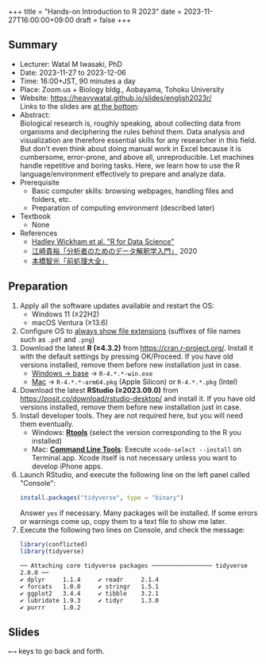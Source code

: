 +++
title = "Hands-on Introduction to R 2023"
date = 2023-11-27T16:00:00+09:00
draft = false
+++

## Summary

-   Lecturer: Watal M Iwasaki, PhD
-   Date: 2023-11-27 to 2023-12-06
-   Time: 16:00+JST, 90 minutes a day
-   Place: Zoom.us + Biology bldg., Aobayama, Tohoku University
-   Website: <https://heavywatal.github.io/slides/english2023r/><br>
    Links to the slides are [at the bottom](<javascript:document.getElementById('slides').scrollIntoView({behavior: 'smooth'});>):
-   Abstract:<br>
    Biological research is, roughly speaking, about collecting data from organisms and deciphering the rules behind them.
    Data analysis and visualization are therefore essential skills for any researcher in this field.
    But don't even think about doing manual work in Excel because it is cumbersome, error-prone, and above all, unreproducible.
    Let machines handle repetitive and boring tasks.
    Here, we learn how to use the R language/environment effectively to prepare and analyze data.
-   Prerequisite
    - Basic computer skills: browsing webpages, handling files and folders, etc.
    - Preparation of computing environment (described later)
-   Textbook
    - None
-   References
    - [Hadley Wickham et al. "R for Data Science"](https://r4ds.hadley.nz/)
    - [江崎貴裕「分析者のためのデータ解釈学入門」](https://amzn.to/3uznzCK) 2020
    - [本橋智光「前処理大全」](https://www.amazon.co.jp/dp/4774196479/ref=as_li_ss_tl?ie=UTF8&linkCode=ll1&tag=heavywatal-22&linkId=8a3fd4e9a0c944b1b41242bbab8d147b)


## Preparation

1.  Apply all the software updates available and restart the OS:
    - Windows 11 (≥22H2)
    - macOS Ventura (≥13.6)
1.  Configure OS to [always show file extensions](https://duckduckgo.com/?q=show+file+extensions) (suffixes of file names such as `.pdf` and `.png`)
1.  Download the latest **R (≥4.3.2)** from <https://cran.r-project.org/>.
    Install it with the default settings by pressing OK/Proceed.
    If you have old versions installed, remove them before new installation just in case.
    - [Windows → base](https://cran.r-project.org/bin/windows/base) → `R-4.*.*-win.exe`
    - [Mac](https://cran.r-project.org/bin/macosx/)
      → `R-4.*.*-arm64.pkg` (Apple Silicon) or `R-4.*.*.pkg` (Intel)
1.  Download the latest **RStudio (≥2023.09.0)** from
    <https://posit.co/download/rstudio-desktop/>
    and install it.
    If you have old versions installed, remove them before new installation just in case.
1.  Install developer tools.
    They are not required here, but you will need them eventually.
    - Windows: [**Rtools**](https://cran.r-project.org/bin/windows/Rtools/)
      (select the version corresponding to the R you installed)
    - Mac: [**Command Line Tools**](https://duckduckgo.com/?q=command+line+tools):
      Execute `xcode-select --install` on Terminal.app.
      Xcode itself is not necessary unless you want to develop iPhone apps.
1.  Launch RStudio, and execute the following line on the left panel called "Console":
    ```r
    install.packages("tidyverse", type = "binary")
    ```
    Answer `yes` if necessary.
    Many packages will be installed.
    If some errors or warnings come up,
    copy them to a text file to show me later.
1.  Execute the following two lines on Console, and check the message:
    ```r
    library(conflicted)
    library(tidyverse)
    ```
    ```
    ── Attaching core tidyverse packages ───────────────── tidyverse 2.0.0 ──
    ✔ dplyr     1.1.4     ✔ readr     2.1.4
    ✔ forcats   1.0.0     ✔ stringr   1.5.1
    ✔ ggplot2   3.4.4     ✔ tibble    3.2.1
    ✔ lubridate 1.9.3     ✔ tidyr     1.3.0
    ✔ purrr     1.0.2
    ```


## Slides

<kbd>←</kbd><kbd>→</kbd> keys to go back and forth.
